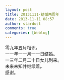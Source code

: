 ```yaml
---
layout: post
title: 20131111-结婚两周年
date: 2013-11-11 08:57
author: stardust
comments: true
categories: [Weblog]
---
```

<p>零九年五月相识。<br />
一一年一一月一一日结婚。<br />
一三年二月二十日女儿到来。<br />
未来未知并继续着。<br />
感谢。</p>
